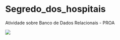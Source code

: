 # Segredo_dos_hospitais
Atividade sobre Banco de Dados Relacionais - PROA

<img src="Hospital.drawio.svg">
